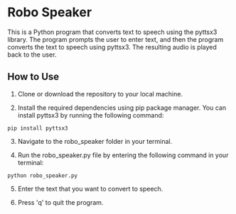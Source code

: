 # Robo Speaker

This is a Python program that converts text to speech using the pyttsx3 library. The program prompts the user to enter text, and then the program converts the text to speech using pyttsx3. The resulting audio is played back to the user.

## How to Use

1. Clone or download the repository to your local machine.

2. Install the required dependencies using pip package manager. 
You can install pyttsx3 by running the following command:

```
pip install pyttsx3

```

3. Navigate to the robo_speaker folder in your terminal.

4. Run the robo_speaker.py file by entering the following command in your terminal:

``` 
python robo_speaker.py

```

5. Enter the text that you want to convert to speech.

6. Press 'q' to quit the program.

